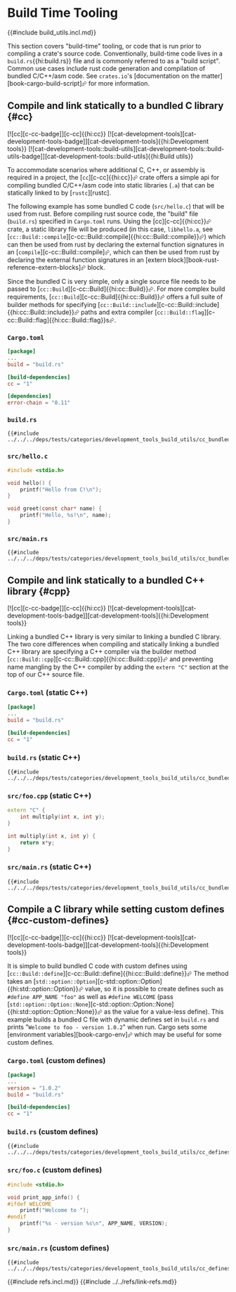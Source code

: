 # Build Time Tooling

{{#include build_utils.incl.md}}

This section covers "build-time" tooling, or code that is run prior to compiling a crate's source code. Conventionally, build-time code lives in a `build.rs`{{hi:build.rs}} file and is commonly referred to as a "build script". Common use cases include rust code generation and compilation of bundled C/C++/asm code. See `crates.io`'s [documentation on the matter][book-cargo-build-script]⮳ for more information.

## Compile and link statically to a bundled C library {#cc}

[![cc][c-cc-badge]][c-cc]{{hi:cc}}  [![cat-development-tools][cat-development-tools-badge]][cat-development-tools]{{hi:Development tools}}  [![cat-development-tools::build-utils][cat-development-tools::build-utils-badge]][cat-development-tools::build-utils]{{hi:Build utils}}

To accommodate scenarios where additional C, C++, or assembly is required in a project, the [`cc`][c-cc]{{hi:cc}}⮳ crate offers a simple api for compiling bundled C/C++/asm code into static libraries (`.a`) that can be statically linked to by [`rustc`][rustc].

The following example has some bundled C code (`src/hello.c`) that will be used from rust. Before compiling rust source code, the "build" file (`build.rs`) specified in `Cargo.toml` runs. Using the [cc][c-cc]{{hi:cc}}⮳ crate, a static library file will be produced (in this case, `libhello.a`, see [`cc::Build::compile`][c-cc::Build::compile]{{hi:cc::Build::compile}}⮳) which can then be used from rust by declaring the external function signatures in an [`compile`][c-cc::Build::compile]⮳, which can then be used from rust by declaring the external function signatures in an [extern block][book-rust-reference-extern-blocks]⮳ block.

Since the bundled C is very simple, only a single source file needs to be passed to [`cc::Build`][c-cc::Build]{{hi:cc::Build}}⮳. For more complex build requirements, [`cc::Build`][c-cc::Build]{{hi:cc::Build}}⮳ offers a full suite of builder methods for specifying [`cc::Build::include`][c-cc::Build::include]{{hi:cc::Build::include}}⮳ paths and extra compiler [`cc::Build::flag`][c-cc::Build::flag]{{hi:cc::Build::flag}}s⮳.

### `Cargo.toml`

```toml
[package]
...
build = "build.rs"

[build-dependencies]
cc = "1"

[dependencies]
error-chain = "0.11"
```

### `build.rs`

```rust,editable
{{#include ../../../deps/tests/categories/development_tools_build_utils/cc_bundled_static.rs:example}}
```

### `src/hello.c`

```c
#include <stdio.h>

void hello() {
    printf("Hello from C!\n");
}

void greet(const char* name) {
    printf("Hello, %s!\n", name);
}
```

### `src/main.rs`

```rust,editable
{{#include ../../../deps/tests/categories/development_tools_build_utils/cc_bundled_static1.rs:example}}
```

## Compile and link statically to a bundled C++ library {#cpp}

[![cc][c-cc-badge]][c-cc]{{hi:cc}}  [![cat-development-tools][cat-development-tools-badge]][cat-development-tools]{{hi:Development tools}}

Linking a bundled C++ library is very similar to linking a bundled C library. The two core differences when compiling and statically linking a bundled C++ library are specifying a C++ compiler via the builder method [`cc::Build::cpp`][c-cc::Build::cpp]{{hi:cc::Build::cpp}}⮳ and preventing name mangling by the C++ compiler by adding the `extern "C"` section at the top of our C++ source file.

### `Cargo.toml` (static C++)

```toml
[package]
...
build = "build.rs"

[build-dependencies]
cc = "1"
```

### `build.rs` (static C++)

```rust,editable
{{#include ../../../deps/tests/categories/development_tools_build_utils/cc_bundled_cpp.rs:example}}
```

### `src/foo.cpp` (static C++)

```cpp
extern "C" {
    int multiply(int x, int y);
}

int multiply(int x, int y) {
    return x*y;
}
```

### `src/main.rs` (static C++)

```rust,editable
{{#include ../../../deps/tests/categories/development_tools_build_utils/cc_bundled_cpp1.rs:example}}
```

## Compile a C library while setting custom defines {#cc-custom-defines}

[![cc][c-cc-badge]][c-cc]{{hi:cc}}  [![cat-development-tools][cat-development-tools-badge]][cat-development-tools]{{hi:Development tools}}

It is simple to build bundled C code with custom defines using [`cc::Build::define`][c-cc::Build::define]{{hi:cc::Build::define}}⮳
The method takes an [`std::option::Option`][c-std::option::Option]{{hi:std::option::Option}}⮳ value, so it is possible to create defines such as `#define APP_NAME "foo"`
as well as `#define WELCOME` (pass [`std::option::Option::None`][c-std::option::Option::None]{{hi:std::option::Option::None}}⮳ as the value for a value-less define). This example builds
a bundled C file with dynamic defines set in `build.rs` and prints "`Welcome to foo - version 1.0.2`"
when run. Cargo sets some [environment variables][book-cargo-env]⮳ which may be useful for some custom defines.

### `Cargo.toml` (custom defines)

```toml
[package]
...
version = "1.0.2"
build = "build.rs"

[build-dependencies]
cc = "1"
```

### `build.rs` (custom defines)

```rust,editable
{{#include ../../../deps/tests/categories/development_tools_build_utils/cc_defines.rs:example}}
```

### `src/foo.c` (custom defines)

```c
#include <stdio.h>

void print_app_info() {
#ifdef WELCOME
    printf("Welcome to ");
#endif
    printf("%s - version %s\n", APP_NAME, VERSION);
}
```

### `src/main.rs` (custom defines)

```rust,editable
{{#include ../../../deps/tests/categories/development_tools_build_utils/cc_defines1.rs:example}}
```

{{#include refs.incl.md}}
{{#include ../../refs/link-refs.md}}

<div class="hidden">
</div>
